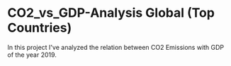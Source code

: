 # CO2_vs_GDP-Analysis Global (Top Countries)

In this project I've analyzed the relation between CO2 Emissions with GDP of the year 2019.
